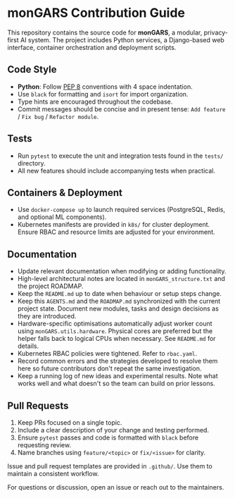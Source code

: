# monGARS Contribution Guide

This repository contains the source code for **monGARS**, a modular, privacy-first AI system. The project includes Python services, a Django-based web interface, container orchestration and deployment scripts.

## Code Style

- **Python**: Follow [PEP 8](https://peps.python.org/pep-0008/) conventions with 4 space indentation.
- Use `black` for formatting and `isort` for import organization.
- Type hints are encouraged throughout the codebase.
- Commit messages should be concise and in present tense: `Add feature` / `Fix bug` / `Refactor module`.

## Tests

- Run `pytest` to execute the unit and integration tests found in the `tests/` directory.
- All new features should include accompanying tests when practical.

## Containers & Deployment

- Use `docker-compose up` to launch required services (PostgreSQL, Redis, and optional ML components).
- Kubernetes manifests are provided in `k8s/` for cluster deployment. Ensure RBAC and resource limits are adjusted for your environment.

## Documentation

 - Update relevant documentation when modifying or adding functionality.
 - High-level architectural notes are located in `monGARS_structure.txt` and the project ROADMAP.
 - Keep the `README.md` up to date when behaviour or setup steps change.
- Keep this `AGENTS.md` and the `ROADMAP.md` synchronized with the current
  project state. Document new modules, tasks and design decisions as they are
  introduced.
- Hardware-specific optimisations automatically adjust worker count using
  `monGARS.utils.hardware`. Physical cores are preferred but the helper
  falls back to logical CPUs when necessary. See `README.md` for details.
- Kubernetes RBAC policies were tightened. Refer to `rbac.yaml`.
 - Record common errors and the strategies developed to resolve them here so
  future contributors don't repeat the same investigation.
 - Keep a running log of new ideas and experimental results. Note what works well
  and what doesn't so the team can build on prior lessons.

## Pull Requests

1. Keep PRs focused on a single topic.
2. Include a clear description of your change and testing performed.
3. Ensure `pytest` passes and code is formatted with `black` before requesting review.
4. Name branches using `feature/<topic>` or `fix/<issue>` for clarity.

Issue and pull request templates are provided in `.github/`. Use them to maintain a consistent workflow.

For questions or discussion, open an issue or reach out to the maintainers.
